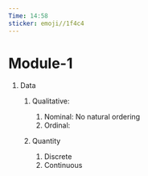 ```yaml
---
Time: 14:58
sticker: emoji//1f4c4
---
```

# Module-1

1. Data
	 1. Qualitative:
		 1.  Nominal: No natural ordering
		 2. Ordinal: 
		
	2. Quantity
		1. Discrete
		2. Continuous